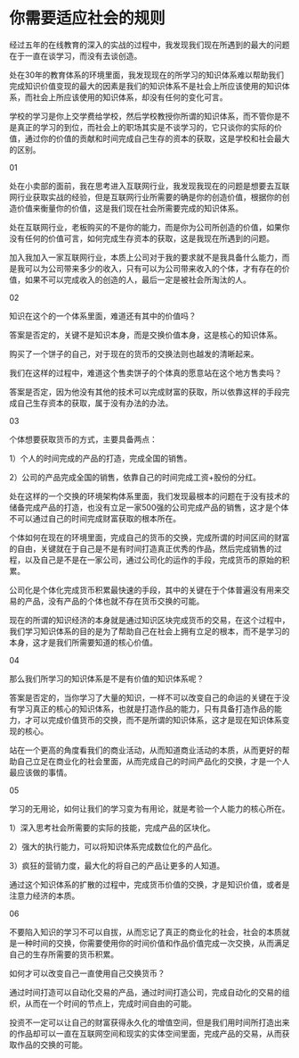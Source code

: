 # 你需要适应社会的规则

经过五年的在线教育的深入的实战的过程中，我发现我们现在所遇到的最大的问题在于一直在谈学习，而没有去谈创造。

处在30年的教育体系的环境里面，我发现现在的所学习的知识体系难以帮助我们完成知识价值变现的最大的因素是我们的知识体系不是社会上所应该使用的知识体系，而社会上所应该使用的知识体系，却没有任何的变化可言。

学校的学习是你上交学费给学校，然后学校教授你所谓的知识体系，而不管你是不是真正的学习的到位，而社会上的职场其实是不谈学习的，它只谈你的实际的价值，通过你的价值的贡献和时间完成自己生存的资本的获取，这是学校和社会最大的区别。

01

处在小卖部的面前，我在思考进入互联网行业，我发现我现在的问题是想要去互联网行业获取实战的经验，但是互联网行业所需要的确是你的创造价值，根据你的创造价值来衡量你的价值，这是我们现在社会所需要完成的知识体系。

处在互联网行业，老板购买的不是你的能力，而是你为公司所创造的价值，如果你没有任何的价值可言，如何完成生存资本的获取，这是我现在所遇到的问题。

加入我加入一家互联网行业，本质上公司对于我的要求就不是我具备什么能力，而是我可以为公司带来多少的收入，只有可以为公司带来收入的个体，才有存在的价值，如果不可以完成收入的创造的人，最后一定是被社会所淘汰的人。

02

知识在这个的一个体系里面，难道还有其中的价值吗？

答案是否定的，关键不是知识本身，而是交换价值本身，这是核心的知识体系。

购买了一个饼子的自己，对于现在的货币的交换法则也越发的清晰起来。

我们在这样的过程中，难道这个售卖饼子的个体真的愿意站在这个地方售卖吗？

答案是否定，因为他没有其他的技术可以完成财富的获取，所以依靠这样的手段完成自己生存资本的获取，属于没有办法的办法。

03

个体想要获取货币的方式，主要具备两点：

1）个人的时间完成的产品的打造，完成全国的销售。

2）公司的产品完成全国的销售，依靠自己的时间完成工资+股份的分红。

处在这样的一个交换的环境架构体系里面，我们发现最根本的问题在于没有技术的储备完成产品的打造，也没有立足一家500强的公司完成产品的销售，这才是个体不可以通过自己的时间完成财富获取的根本所在。

个体如何在现在的环境里面，完成自己的货币的交换，完成所谓的时间区间的财富的自由，关键就在于自己是不是有时间打造真正优秀的作品，然后完成销售的过程，以及自己是不是在一家公司，通过公司化的运作的手段，完成货币的原始的积累。

公司化是个体化完成货币积累最快速的手段，其中的关键在于个体普遍没有用来交易的产品，没有产品的个体也就不存在货币交换的可能。

现在的所谓的知识经济的本身就是通过知识区块完成货币的交易，在这个过程中，我们学习知识体系的目的是为了帮助自己在社会上拥有立足的根本，而不是学习的本身，这才是我们所需要知道的核心价值。

04

那么我们所学习的知识体系是不是有价值的知识体系呢？

答案是否定的，当你学习了大量的知识，一样不可以改变自己的命运的关键在于没有学习真正的核心的知识体系，也就是打造作品的能力，只有具备打造作品的能力，才可以完成价值货币的交换，而不是所谓的知识体系，这才是现在知识体系变现的核心。

站在一个更高的角度看我们的商业活动，从而知道商业活动的本质，从而更好的帮助自己立足在商业化的社会里面，从而完成自己的时间产品化的交换，才是一个人最应该做的事情。

05

学习的无用论，如何让我们的学习变为有用论，就是考验一个人能力的核心所在。

1）深入思考社会所需要的实际的技能，完成产品的区块化。

2）强大的执行能力，可以将知识体系完成数位化的产品化。

3）疯狂的营销力度，最大化的将自己的产品让更多的人知道。

通过这个知识体系的扩散的过程中，完成货币价值的交换，才是知识价值，或者是注意力经济的本质。

06

不要陷入知识的学习不可以自拔，从而忘记了真正的商业化的社会，社会的本质就是一种时间的交换，你需要使用你的时间价值和作品价值完成一次交换，从而满足自己的生存所需要的货币积累。

如何才可以改变自己一直使用自己交换货币？

通过时间打造可以自动化交易的产品，通过时间打造公司，完成自动化的交易的组织，从而在一个时间的节点上，完成时间自由的可能。

投资不一定可以让自己的财富获得永久化的增值空间，但是我们用时间所打造出来的作品却可以一直在互联网空间和现实的实体空间里面，完成产品的交易，从而获取作品的交换的可能。
